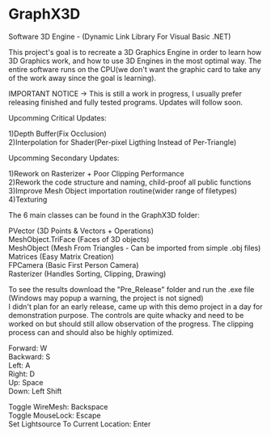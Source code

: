 # GraphX3D
Software 3D Engine - (Dynamic Link Library For Visual Basic .NET)


This project's goal is to recreate a 3D Graphics Engine in order to learn how 3D Graphics work, and how to use 3D Engines in the most optimal way. The entire software runs on the CPU(we don't want the graphic card to take any of the work away since the goal is learning).  

IMPORTANT NOTICE -> This is still a work in progress, I usually prefer releasing finished and fully tested programs. Updates will follow soon.  

Upcomming Critical Updates: 

1)Depth Buffer(Fix Occlusion)  
2)Interpolation for Shader(Per-pixel Ligthing Instead of Per-Triangle)  

Upcomming Secondary Updates:

1)Rework on Rasterizer + Poor Clipping Performance  
2)Rework the code structure and naming, child-proof all public functions  
3)Improve Mesh Object importation routine(wider range of filetypes)  
4)Texturing  

The 6 main classes can be found in the GraphX3D folder:

PVector (3D Points & Vectors + Operations)  
MeshObject.TriFace (Faces of 3D objects)  
MeshObject (Mesh From Triangles - Can be imported from simple .obj files)  
Matrices (Easy Matrix Creation)  
FPCamera (Basic First Person Camera)  
Rasterizer (Handles Sorting, Clipping, Drawing)  

To see the results download the "Pre_Release" folder and run the .exe file (Windows may popup a warning, the project is not signed)  
I didn't plan for an early release, came up with this demo project in a day for demonstration purpose. The controls are quite whacky and need to be worked on but should still allow observation of the progress. The clipping process can and should also be highly optimized.

Forward: W  
Backward: S  
Left: A  
Right: D  
Up: Space  
Down: Left Shift  

Toggle WireMesh: Backspace  
Toggle MouseLock: Escape  
Set Lightsource To Current Location: Enter  

